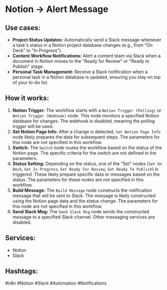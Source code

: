# Notion → Alert Message

## Use cases:

- **Project Status Updates:** Automatically send a Slack message whenever a task's status in a Notion project database changes (e.g., from "On Deck" to "In Progress").
- **Content Workflow Notifications:** Alert a content team via Slack when a document in Notion moves to the "Ready for Review" or "Ready to Publish" stage.
- **Personal Task Management:** Receive a Slack notification when a personal task in a Notion database is updated, ensuring you stay on top of your to-do list.

## How it works:

1.  **Notion Trigger:** The workflow starts with a `Notion Trigger (Polling)` or `Notion Trigger (Webhook)` node. This node monitors a specified Notion database for changes. The webhook is disabled, meaning the polling trigger will be used.
2.  **Set Notion Page Info:** After a change is detected, `Set Notion Page Info` node likely prepares the data for subsequent steps. The parameters for this node are not specified in this workflow.
3.  **Switch:** The `Switch` node routes the workflow based on the status of the Notion page. The specific criteria for the switch are not defined in the parameters.
4.  **Status Setting:**  Depending on the status, one of the "Set" nodes (`Set On Deck`, `Set In Progress`, `Set Ready For Review`, `Set Ready To Publish`) is triggered. These likely prepare specific data or messages based on the status. The parameters for these nodes are not specified in this workflow.
5.  **Build Message:** The `Build Message` node constructs the notification message that will be sent to Slack.  The message is likely constructed using the Notion page data and the status change. The parameters for this node are not specified in this workflow.
6.  **Send Slack Msg:** The `Send Slack Msg` node sends the constructed message to a specified Slack channel. Other messaging services are disabled.

## Services:

-   Notion
-   Slack

## Hashtags:

#n8n #Notion #Slack #Automation #Notifications
